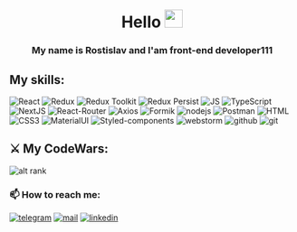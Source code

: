 <h1 align="center">Hello 
<img src="https://github.com/blackcater/blackcater/raw/main/images/Hi.gif" height="32"/></h1>
<h3 align="center">My name is Rostislav and I'am front-end developer111</h3>

##  My skills:

<div align="left">
<img alt="React" src="https://img.shields.io/badge/react-%2320232a.svg?style=for-the-badge&logo=react&logoColor=%2361DAFB"> 
<img alt="Redux" src="https://img.shields.io/badge/Redux-593D88?style=for-the-badge&logo=redux&logoColor=white">
<img alt="Redux Toolkit" src="https://img.shields.io/badge/Redux Toolkit-593D88?style=for-the-badge&logo=redux&logoColor=white">
<img alt="Redux Persist" src="https://img.shields.io/badge/Redux Persist-593D88?style=for-the-badge&logo=redux&logoColor=white">
<img alt="JS" src="https://img.shields.io/badge/JavaScript-F7DF1E?style=for-the-badge&logo=javascript&logoColor=black">
<img alt="TypeScript" src="https://img.shields.io/badge/TypeScript-007ACC?style=for-the-badge&logo=typescript&logoColor=white"> 
<img alt="NextJS" src="https://img.shields.io/badge/next_JS-%2320232a.svg?style=for-the-badge"> 
<img alt="React-Router" src="https://img.shields.io/badge/React Router-f44250?style=for-the-badge&logo=react-router&logoColor=black"/>
<img alt="Axios" src="https://img.shields.io/badge/Axios-000000?style=for-the-badge&logo=axios&logoColor=white"/>
<img alt="Formik" src="https://img.shields.io/badge/Formik/Yup-black?style=for-the-badge&logo=formik&logoColor=white">
<img alt="nodejs" src="https://img.shields.io/badge/node.js-6DA55F?style=for-the-badge&logo=node.js&logoColor=white"/>
<img alt="Postman" src="https://img.shields.io/badge/Postman-FF6C37?style=for-the-badge&logo=postman&logoColor=white"/>
<img src="https://img.shields.io/badge/HTML5-E34F26?style=for-the-badge&logo=html5&logoColor=white" alt="HTML">
<img alt="CSS3" src="https://img.shields.io/badge/CSS3-1572B6?style=for-the-badge&logo=css3&logoColor=white">
<img alt="MaterialUI" src="https://img.shields.io/badge/MUI-%230081CB.svg?style=for-the-badge&logo=mui&logoColor=white">
<img alt="Styled-components" src="https://img.shields.io/badge/styled components-c71585?style=for-the-badge&logo=styled-components&logoColor=palevioletred">
<img alt="webstorm" src="https://img.shields.io/badge/webstorm-143?style=for-the-badge&logo=webstorm&logoColor=white&color=black">
<img alt="github" src="https://img.shields.io/badge/github-%23121011.svg?style=for-the-badge&logo=github&logoColor=white">
<img alt="git" src="https://img.shields.io/badge/git-%23F05033.svg?style=for-the-badge&logo=git&logoColor=white">
</div>

## ⚔️ My CodeWars: ## 

![alt rank](https://www.codewars.com/users/TommySheully/badges/large)

### 📫 How to reach me: ###

[<img src="https://img.shields.io/badge/Telegram-2CA5E0?style=for-the-badge&logo=telegram&logoColor=white" alt='telegram'/>](https://t.me/TommySheully)
[<img src='https://img.shields.io/badge/Gmail-D14836?style=for-the-badge&logo=gmail&logoColor=white' alt='mail'/>](mailto:dfgthii@gmail.com)
[<img alt="linkedin" src="https://img.shields.io/badge/LinkedIn-0077B5?style=for-the-badge&logo=linkedin&logoColor=white" />](https://www.linkedin.com/in/tommysheully/)
